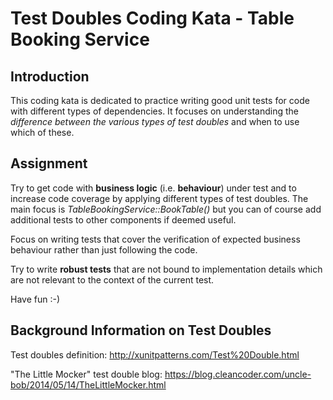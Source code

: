 # Test Doubles Coding Kata - Table Booking Service

## Introduction

This coding kata is dedicated to practice writing good unit tests for code with different types of dependencies.
It focuses on understanding the *difference between the various types of test doubles* and when to use which of these.

## Assignment

Try to get code with **business logic** (i.e. **behaviour**) under test and to increase code coverage by applying different types of test doubles.
The main focus is *TableBookingService::BookTable()* but you can of course add additional tests to other components if deemed useful.

Focus on writing tests that cover the verification of expected business behaviour rather than just following the code.

Try to write **robust tests** that are not bound to implementation details which are not relevant to the context of the current test. 

Have fun :-)

## Background Information on Test Doubles

Test doubles definition: http://xunitpatterns.com/Test%20Double.html

"The Little Mocker" test double blog: https://blog.cleancoder.com/uncle-bob/2014/05/14/TheLittleMocker.html
